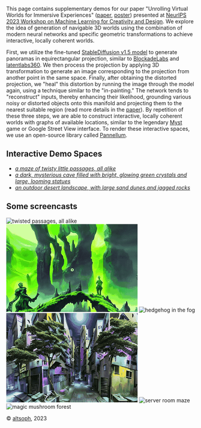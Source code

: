 This page contains supplementary demos for our paper "Unrolling Virtual Worlds for Immersive Experiences" ([paper](https://altsoph.com/papers/UVWIE_paper.pdf), [poster](https://altsoph.com/papers/UVWIE_poster.pdf)) presented at [NeurIPS 2023 Workshop on Machine Learning for Creativity and Design](https://nips.cc/virtual/2023/workshop/66545).
We explore the idea of generation of navigable 3D worlds using the combination of modern neural networks and specific geometric transformations to achieve interactive, locally coherent worlds.

First, we utilize the fine-tuned [StableDiffusion v1.5 model](https://huggingface.co/runwayml/stable-diffusion-v1-5) to generate panoramas in equirectangular projection, similar to [BlockadeLabs](https://www.blockadelabs.com/) and [latentlabs360](https://civitai.com/models/10753/latentlabs360).
We then process the projection by applying 3D transformation to generate an image corresponding to the projection from another point in the same space. Finally, after obtaining the distorted projection, we "heal" this distortion by running the image through the model again, using a technique similar to the "in-painting." The network tends to "reconstruct" inputs, thereby enhancing their likelihood, grounding various noisy or distorted objects onto this manifold and projecting them to the nearest suitable region (read more details in the [paper](#)). By repetition of these three steps, we are able to construct interactive, locally coherent worlds with graphs of available locations, similar to the legendary [Myst](https://en.wikipedia.org/wiki/Myst) game or Google Street View interface. To render these interactive spaces, we use an open-source library called [Pannellum](https://pannellum.org/).

## Interactive Demo Spaces

  * [*a maze of twisty little passages, all alike*](zork/index.html)
  * [*a dark, mysterious cave filled with bright, glowing green crystals and large, looming statues*](crystals/index.html)
  * [*an outdoor desert landscape, with large sand dunes and jagged rocks*](desert/index.html)  

## Some screencasts

<img src="https://github.com/altsoph/immersive_spaces/blob/main/imgs/_000607_o3.gif?raw=true" alt="twisted passages, all alike" /> <img src="https://github.com/altsoph/immersive_spaces/blob/main/imgs/_221253_o3.gif?raw=true" alt="emerald cave with golems" /> <img src="https://github.com/altsoph/immersive_spaces/blob/main/imgs/_221414_o3.gif?raw=true" alt="hedgehog in the fog" /> <img src="https://github.com/altsoph/immersive_spaces/blob/main/imgs/_223927_o3.gif?raw=true" alt="night city maze" /> <img src="https://github.com/altsoph/immersive_spaces/blob/main/imgs/_224117_o3.gif?raw=true" alt="server room maze" /> <img src="https://github.com/altsoph/immersive_spaces/blob/main/imgs/_224256_o3.gif?raw=true" alt="magic mushroom forest" />

&copy;&nbsp;[altsoph](https://altsoph.com), 2023